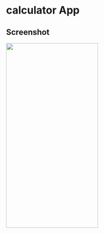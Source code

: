 # calculator App

## Screenshot


<img src="https://user-images.githubusercontent.com/99422185/222162310-a49c078e-427a-4cf7-a8f6-e20898bd759e.png" width="250" height="500">
